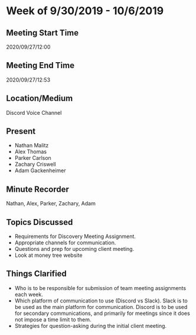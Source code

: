 # Week of 9/30/2019 - 10/6/2019
## Meeting Start Time
2020/09/27/12:00
## Meeting End Time
2020/09/27/12:53
## Location/Medium
Discord Voice Channel
## Present
- Nathan Malitz
- Alex Thomas
- Parker Carlson
- Zachary Criswell
- Adam Gackenheimer
## Minute Recorder
Nathan, Alex, Parker, Zachary, Adam
## Topics Discussed
- Requirements for Discovery Meeting Assignment.
- Appropriate channels for communication.
- Questions and prep for upcoming client meeting.
- Look at money tree website
## Things Clarified
- Who is to be responsible for submission of team meeting assignments each week.
- Which platform of communication to use (Discord vs Slack). Slack is to be used as the main platform for communication. Discord is to be used for secondary communications, and primarily for meetings since it does not impose a time limit to them.
- Strategies for question-asking during the initial client meeting.
